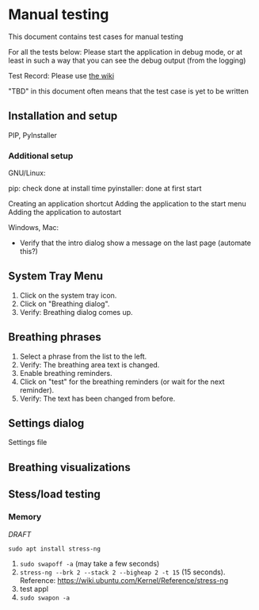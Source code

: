 # Manual testing

This document contains test cases for manual testing

For all the tests below: Please start the application in debug mode, or at least in such a way that you can see the debug output (from the logging)

Test Record: Please use [the wiki](https://gitlab.com/mindfulness-at-the-computer/mindfulness-at-the-computer/wikis/home)

"TBD" in this document often means that the test case is yet to be written

## Installation and setup

PIP, PyInstaller

### Additional setup

GNU/Linux:

pip: check  done at install time
pyinstaller: done at first start

Creating an application shortcut
Adding the application to the start menu
Adding the application to autostart



Windows, Mac:
* Verify that the intro dialog show a message on the last page (automate this?)


## System Tray Menu

1. Click on the system tray icon.        
2. Click on "Breathing dialog".
3. Verify: Breathing dialog comes up.

## Breathing phrases

1. Select a phrase from the list to the left.
2. Verify: The breathing area text is changed.
3. Enable breathing reminders.
4. Click on "test" for the breathing reminders (or wait for the next reminder).
5. Verify: The text has been changed from before.

## Settings dialog

Settings file

## Breathing visualizations




## Stess/load testing

### Memory

*DRAFT*

`sudo apt install stress-ng`

1. `sudo swapoff -a` (may take a few seconds)
2. `stress-ng --brk 2 --stack 2 --bigheap 2 -t 15` (15 seconds). Reference: https://wiki.ubuntu.com/Kernel/Reference/stress-ng
3. test appl
4. `sudo swapon -a`

